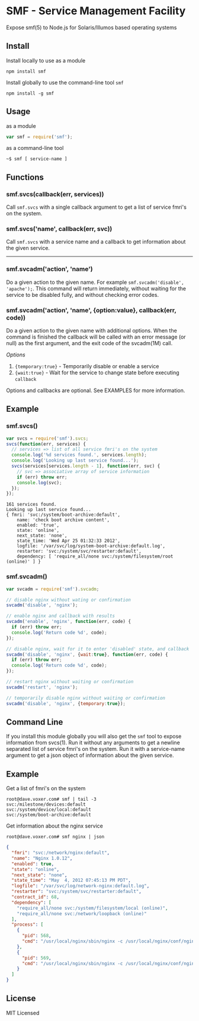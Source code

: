 SMF - Service Management Facility
=================================

Expose smf(5) to Node.js for Solaris/Illumos based operating systems

Install
------

Install locally to use as a module

    npm install smf

Install globally to use the command-line tool `smf`

    npm install -g smf

Usage
-----

as a module

``` js
var smf = require('smf');
```

as a command-line tool

    ~$ smf [ service-name ]

Functions
---------

### smf.svcs(callback(err, services))

Call `smf.svcs` with a single callback argument to get a list of service fmri's
on the system.

### smf.svcs('name', callback(err, svc))

Call `smf.svcs` with a service name and a callback to get information
about the given service.

---

### smf.svcadm('action', 'name')

Do a given action to the given name.  For example `smf.svcadm('disable', 'apache');`.
This command will return immediately, without waiting for the service to be disabled
fully, and without checking error codes.

### smf.svcadm('action', 'name', {option:value}, callback(err, code))

Do a given action to the given name with additional options.  When the
command is finished the callback will be called with an error message
(or null) as the first argument, and the exit code of the svcadm(1M)
call.

_Options_

1.  `{temporary:true}` - Temporarily disable or enable a service
2.  `{wait:true}` - Wait for the service to change state before executing `callback`

Options and callbacks are optional. See EXAMPLES for more information.

Example
-------

### smf.svcs()

``` js
var svcs = require('smf').svcs;
svcs(function(err, services) {
  // services => list of all service fmri's on the system
  console.log('%d services found.', services.length);
  console.log('Looking up last service found...');
  svcs(services[services.length - 1], function(err, svc) {
    // svc => associative array of service information
    if (err) throw err;
    console.log(svc);
  });
});
```

    161 services found.
    Looking up last service found...
    { fmri: 'svc:/system/boot-archive:default',
        name: 'check boot archive content',
        enabled: 'true',
        state: 'online',
        next_state: 'none',
        state_time: 'Wed Apr 25 01:32:33 2012',
        logfile: '/var/svc/log/system-boot-archive:default.log',
        restarter: 'svc:/system/svc/restarter:default',
        dependency: [ 'require_all/none svc:/system/filesystem/root (online)' ] }

### smf.svcadm()

``` js
var svcadm = require('smf').svcadm;

// disable nginx without wating or confirmation
svcadm('disable', 'nginx');

// enable nginx and callback with results
svcadm('enable', 'nginx', function(err, code) {
  if (err) throw err;
  console.log('Return code %d', code);
});

// disable nginx, wait for it to enter 'disabled' state, and callback
svcadm('disable', 'nginx', {wait:true}, function(err, code) {
  if (err) throw err;
  console.log('Return code %d', code);
});

// restart nginx without waiting or confirmation
svcadm('restart', 'nginx');

// temporarily disable nginx without waiting or confirmation
svcadm('disable', 'nginx', {temporary:true});
```

Command Line
------------

If you install this module globally you will also get the `smf`
tool to expose information from svcs(1).  Run it without
any arguments to get a newline separated list of service fmri's
on the system.  Run it with a service-name argument to get a json
object of information about the given service.

Example
-------

Get a list of fmri's on the system

    root@dave.voxer.com# smf | tail -3
    svc:/milestone/devices:default
    svc:/system/device/local:default
    svc:/system/boot-archive:default

Get information about the nginx service

    root@dave.voxer.com# smf nginx | json

``` json
{
  "fmri": "svc:/network/nginx:default",
  "name": "Nginx 1.0.12",
  "enabled": true,
  "state": "online",
  "next_state": "none",
  "state_time": "May  4, 2012 07:45:13 PM PDT",
  "logfile": "/var/svc/log/network-nginx:default.log",
  "restarter": "svc:/system/svc/restarter:default",
  "contract_id": 68,
  "dependency": [
    "require_all/none svc:/system/filesystem/local (online)",
    "require_all/none svc:/network/loopback (online)"
  ],
  "process": [
    {
      "pid": 568,
      "cmd": "/usr/local/nginx/sbin/nginx -c /usr/local/nginx/conf/nginx.conf"
    },
    {
      "pid": 569,
      "cmd": "/usr/local/nginx/sbin/nginx -c /usr/local/nginx/conf/nginx.conf"
    }
  ]
}
```

License
-------

MIT Licensed
